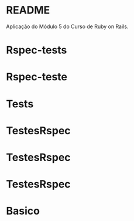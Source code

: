 # README
Aplicação do Módulo 5 do Curso de Ruby on Rails.
# Rspec-tests
# Rspec-teste
# Tests
# TestesRspec
# TestesRspec
# TestesRspec
# Basico

